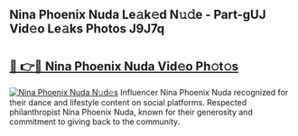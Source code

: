## Nina Phoenix Nuda Le𝚊k𝚎d N𝚞𝚍e - Part-gUJ Vid𝚎o Le𝚊ks Photos J9J7q

# <h2><a href="http://fbco49.evod.top/?m=Nina+Phoenix+Nuda">🔗 👉🔴 Nina Phoenix Nuda Vid𝚎o Ph𝚘t𝚘s</a></h2>

[![Nina Phoenix Nuda N𝚞d𝚎s](https://i.imgur.com/8V9OHl7.gif)](http://fbco49.evod.top/?m=Nina+Phoenix+Nuda)
Influencer Nina Phoenix Nuda recognized for their dance and lifestyle content on social platforms. Respected philanthropist Nina Phoenix Nuda, known for their generosity and commitment to giving back to the community. 
